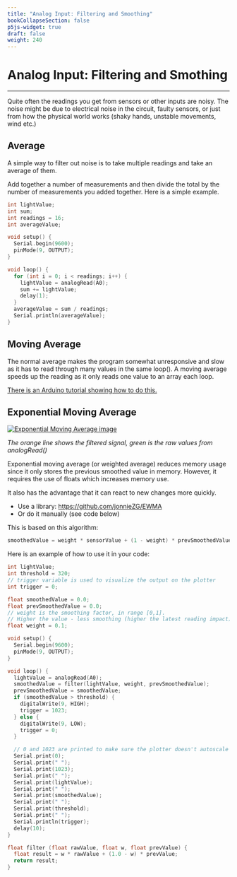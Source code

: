 ```yaml
---
title: "Analog Input: Filtering and Smoothing"
bookCollapseSection: false
p5js-widget: true
draft: false
weight: 240
---
```


# Analog Input: Filtering and Smothing

---

Quite often the readings you get from sensors or other inputs are noisy. The noise might be due to electrical noise in the circuit, faulty sensors, or just from how the physical world works (shaky hands, unstable movements, wind etc.)

## Average

A simple way to filter out noise is to take multiple readings and take an average of them.

Add together a number of measurements and then divide the total by the number of measurements you added together. Here is a simple example.

```c
int lightValue;
int sum;
int readings = 16;
int averageValue;

void setup() {
  Serial.begin(9600);
  pinMode(9, OUTPUT);
}

void loop() {
  for (int i = 0; i < readings; i++) {
    lightValue = analogRead(A0);
    sum += lightValue;
    delay(1);
  }
  averageValue = sum / readings;
  Serial.println(averageValue);
}
```

## Moving Average

The normal average makes the program somewhat unresponsive and slow as it has to read through many values in the same loop(). A moving average speeds up the reading as it only reads one value to an array each loop.

[There is an Arduino tutorial showing how to do this.](https://www.arduino.cc/en/Tutorial/BuiltInExamples/Smoothing)

## Exponential Moving Average

[![Exponential Moving Average image](https://newmedia.dog/wp-content/uploads/2021/11/Screenshot-2021-11-09-at-18.03.52.png)](https://newmedia.dog/wp-content/uploads/2021/11/Screenshot-2021-11-09-at-18.03.52.png)

*The orange line shows the filtered signal, green is the raw values from analogRead()*

Exponential moving average (or weighted average) reduces memory usage since it only stores the previous smoothed value in memory. However, it requires the use of floats which increases memory use.

It also has the advantage that it can react to new changes more quickly.

- Use a library: https://github.com/jonnieZG/EWMA
- Or do it manually (see code below)

This is based on this algorithm:

```c
smoothedValue = weight * sensorValue + (1 - weight) * prevSmoothedValue;
```

Here is an example of how to use it in your code:

```c
int lightValue;
int threshold = 320;
// trigger variable is used to visualize the output on the plotter
int trigger = 0;

float smoothedValue = 0.0;
float prevSmoothedValue = 0.0;
// weight is the smoothing factor, in range [0,1].
// Higher the value - less smoothing (higher the latest reading impact)
float weight = 0.1; 

void setup() {
  Serial.begin(9600);
  pinMode(9, OUTPUT);
}

void loop() {
  lightValue = analogRead(A0);
  smoothedValue = filter(lightValue, weight, prevSmoothedValue);
  prevSmoothedValue = smoothedValue;
  if (smoothedValue > threshold) {
    digitalWrite(9, HIGH);
    trigger = 1023;
  } else {
    digitalWrite(9, LOW);
    trigger = 0;
  }

  // 0 and 1023 are printed to make sure the plotter doesn't autoscale
  Serial.print(0);
  Serial.print(" ");
  Serial.print(1023);
  Serial.print(" ");
  Serial.print(lightValue);
  Serial.print(" ");
  Serial.print(smoothedValue);
  Serial.print(" ");
  Serial.print(threshold);
  Serial.print(" ");
  Serial.println(trigger);
  delay(10);
}

float filter (float rawValue, float w, float prevValue) {
  float result = w * rawValue + (1.0 - w) * prevValue;
  return result;
}
```